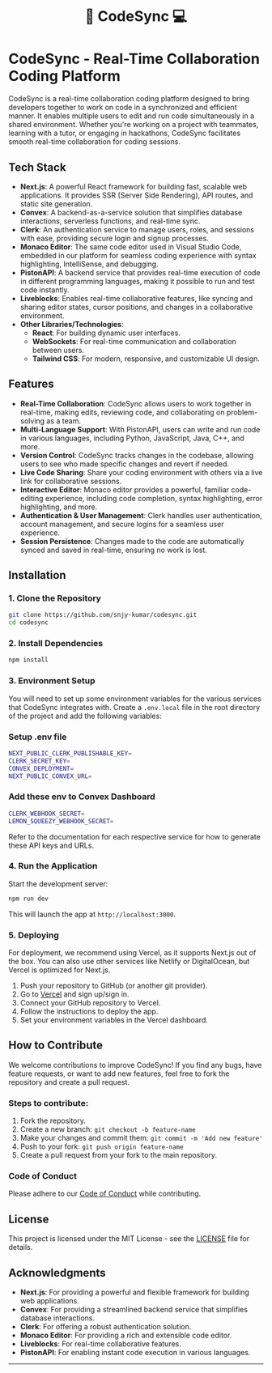 <h1 align="center">🚀 CodeSync 💻</h1>

# CodeSync - Real-Time Collaboration Coding Platform

CodeSync is a real-time collaboration coding platform designed to bring developers together to work on code in a synchronized and efficient manner. It enables multiple users to edit and run code simultaneously in a shared environment. Whether you're working on a project with teammates, learning with a tutor, or engaging in hackathons, CodeSync facilitates smooth real-time collaboration for coding sessions.

## Tech Stack

- **Next.js**: A powerful React framework for building fast, scalable web applications. It provides SSR (Server Side Rendering), API routes, and static site generation.
- **Convex**: A backend-as-a-service solution that simplifies database interactions, serverless functions, and real-time sync.
- **Clerk**: An authentication service to manage users, roles, and sessions with ease, providing secure login and signup processes.
- **Monaco Editor**: The same code editor used in Visual Studio Code, embedded in our platform for seamless coding experience with syntax highlighting, IntelliSense, and debugging.
- **PistonAPI**: A backend service that provides real-time execution of code in different programming languages, making it possible to run and test code instantly.
- **Liveblocks**: Enables real-time collaborative features, like syncing and sharing editor states, cursor positions, and changes in a collaborative environment.
- **Other Libraries/Technologies**:
  - **React**: For building dynamic user interfaces.
  - **WebSockets**: For real-time communication and collaboration between users.
  - **Tailwind CSS**: For modern, responsive, and customizable UI design.

## Features

- **Real-Time Collaboration**: CodeSync allows users to work together in real-time, making edits, reviewing code, and collaborating on problem-solving as a team.
- **Multi-Language Support**: With PistonAPI, users can write and run code in various languages, including Python, JavaScript, Java, C++, and more.
- **Version Control**: CodeSync tracks changes in the codebase, allowing users to see who made specific changes and revert if needed.
- **Live Code Sharing**: Share your coding environment with others via a live link for collaborative sessions.
- **Interactive Editor**: Monaco editor provides a powerful, familiar code-editing experience, including code completion, syntax highlighting, error highlighting, and more.
- **Authentication & User Management**: Clerk handles user authentication, account management, and secure logins for a seamless user experience.
- **Session Persistence**: Changes made to the code are automatically synced and saved in real-time, ensuring no work is lost.

## Installation

### 1. Clone the Repository
```bash
git clone https://github.com/snjy-kumar/codesync.git
cd codesync
```

### 2. Install Dependencies
```bash
npm install
```

### 3. Environment Setup

You will need to set up some environment variables for the various services that CodeSync integrates with. Create a `.env.local` file in the root directory of the project and add the following variables:

### Setup .env file

```bash
NEXT_PUBLIC_CLERK_PUBLISHABLE_KEY=
CLERK_SECRET_KEY=
CONVEX_DEPLOYMENT=
NEXT_PUBLIC_CONVEX_URL=
```

### Add these env to Convex Dashboard

```bash
CLERK_WEBHOOK_SECRET=
LEMON_SQUEEZY_WEBHOOK_SECRET=
```

Refer to the documentation for each respective service for how to generate these API keys and URLs.

### 4. Run the Application

Start the development server:

```bash
npm run dev
```

This will launch the app at `http://localhost:3000`.

### 5. Deploying

For deployment, we recommend using Vercel, as it supports Next.js out of the box. You can also use other services like Netlify or DigitalOcean, but Vercel is optimized for Next.js.

1. Push your repository to GitHub (or another git provider).
2. Go to [Vercel](https://vercel.com/) and sign up/sign in.
3. Connect your GitHub repository to Vercel.
4. Follow the instructions to deploy the app.
5. Set your environment variables in the Vercel dashboard.

## How to Contribute

We welcome contributions to improve CodeSync! If you find any bugs, have feature requests, or want to add new features, feel free to fork the repository and create a pull request.

### Steps to contribute:
1. Fork the repository.
2. Create a new branch: `git checkout -b feature-name`
3. Make your changes and commit them: `git commit -m 'Add new feature'`
4. Push to your fork: `git push origin feature-name`
5. Create a pull request from your fork to the main repository.

### Code of Conduct

Please adhere to our [Code of Conduct](CODE_OF_CONDUCT.md) while contributing.

## License

This project is licensed under the MIT License - see the [LICENSE](LICENSE) file for details.

## Acknowledgments

- **Next.js**: For providing a powerful and flexible framework for building web applications.
- **Convex**: For providing a streamlined backend service that simplifies database interactions.
- **Clerk**: For offering a robust authentication solution.
- **Monaco Editor**: For providing a rich and extensible code editor.
- **Liveblocks**: For real-time collaborative features.
- **PistonAPI**: For enabling instant code execution in various languages.

---
